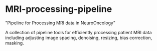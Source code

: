 # MRI-processing-pipeline

"Pipeline for Processing MRI data in NeuroOncology"  

A collection of pipeline tools for efficiently processing patient MRI data including adjusting image spacing, denoising, 
resizing, bias correction, masking. 

